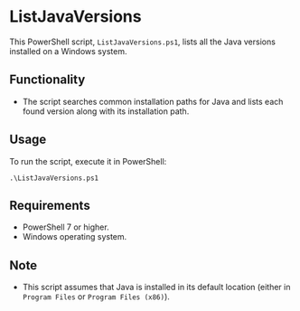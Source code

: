 
# ListJavaVersions

This PowerShell script, `ListJavaVersions.ps1`, lists all the Java versions installed on a Windows system.

## Functionality

- The script searches common installation paths for Java and lists each found version along with its installation path.

## Usage

To run the script, execute it in PowerShell:

```
.\ListJavaVersions.ps1
```

## Requirements

- PowerShell 7 or higher.
- Windows operating system.

## Note

- This script assumes that Java is installed in its default location (either in `Program Files` or `Program Files (x86)`).
